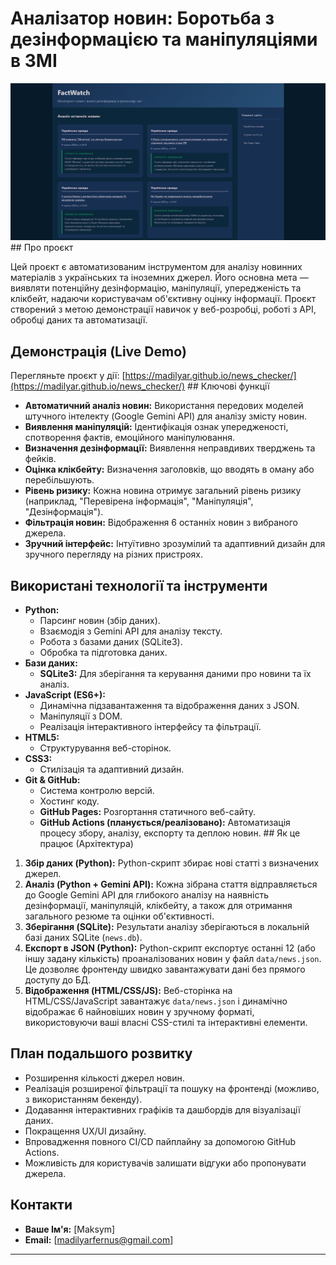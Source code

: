 # Аналізатор новин: Боротьба з дезінформацією та маніпуляціями в ЗМІ

![Screenshot of the project interface](assets/screenshot.png) ## Про проєкт

Цей проєкт є автоматизованим інструментом для аналізу новинних матеріалів з українських та іноземних джерел. Його основна мета — виявляти потенційну дезінформацію, маніпуляції, упередженість та клікбейт, надаючи користувачам об'єктивну оцінку інформації. Проєкт створений з метою демонстрації навичок у веб-розробці, роботі з API, обробці даних та автоматизації.

## Демонстрація (Live Demo)

Перегляньте проєкт у дії: [https://madilyar.github.io/news_checker/](https://madilyar.github.io/news_checker/) ## Ключові функції

* **Автоматичний аналіз новин:** Використання передових моделей штучного інтелекту (Google Gemini API) для аналізу змісту новин.
* **Виявлення маніпуляцій:** Ідентифікація ознак упередженості, спотворення фактів, емоційного маніпулювання.
* **Визначення дезінформації:** Виявлення неправдивих тверджень та фейків.
* **Оцінка клікбейту:** Визначення заголовків, що вводять в оману або перебільшують.
* **Рівень ризику:** Кожна новина отримує загальний рівень ризику (наприклад, "Перевірена інформація", "Маніпуляція", "Дезінформація").
* **Фільтрація новин:** Відображення 6 останніх новин з вибраного джерела.
* **Зручний інтерфейс:** Інтуїтивно зрозумілий та адаптивний дизайн для зручного перегляду на різних пристроях.

## Використані технології та інструменти

* **Python:**
    * Парсинг новин (збір даних).
    * Взаємодія з Gemini API для аналізу тексту.
    * Робота з базами даних (SQLite3).
    * Обробка та підготовка даних.
* **Бази даних:**
    * **SQLite3:** Для зберігання та керування даними про новини та їх аналіз.
* **JavaScript (ES6+):**
    * Динамічна підзавантаження та відображення даних з JSON.
    * Маніпуляції з DOM.
    * Реалізація інтерактивного інтерфейсу та фільтрації.
* **HTML5:**
    * Структурування веб-сторінок.
* **CSS3:**
    * Стилізація та адаптивний дизайн.
* **Git & GitHub:**
    * Система контролю версій.
    * Хостинг коду.
    * **GitHub Pages:** Розгортання статичного веб-сайту.
    * **GitHub Actions (планується/реалізовано):** Автоматизація процесу збору, аналізу, експорту та деплою новин. ## Як це працює (Архітектура)

1.  **Збір даних (Python):** Python-скрипт збирає нові статті з визначених джерел.
2.  **Аналіз (Python + Gemini API):** Кожна зібрана стаття відправляється до Google Gemini API для глибокого аналізу на наявність дезінформації, маніпуляцій, клікбейту, а також для отримання загального резюме та оцінки об'єктивності.
3.  **Зберігання (SQLite):** Результати аналізу зберігаються в локальній базі даних SQLite (`news.db`).
4.  **Експорт в JSON (Python):** Python-скрипт експортує останні 12 (або іншу задану кількість) проаналізованих новин у файл `data/news.json`. Це дозволяє фронтенду швидко завантажувати дані без прямого доступу до БД.
5.  **Відображення (HTML/CSS/JS):** Веб-сторінка на HTML/CSS/JavaScript завантажує `data/news.json` і динамічно відображає 6 найновіших новин у зручному форматі, використовуючи ваші власні CSS-стилі та інтерактивні елементи.

## План подальшого розвитку

* Розширення кількості джерел новин.
* Реалізація розширеної фільтрації та пошуку на фронтенді (можливо, з використанням бекенду).
* Додавання інтерактивних графіків та дашбордів для візуалізації даних.
* Покращення UX/UI дизайну.
* Впровадження повного CI/CD пайплайну за допомогою GitHub Actions.
* Можливість для користувачів залишати відгуки або пропонувати джерела.


## Контакти

* **Ваше Ім'я:** [Maksym]
* **Email:** [madilyarfernus@gmail.com]

---
